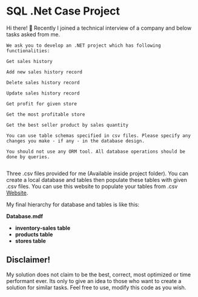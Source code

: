 # SQL .Net Case Project

Hi there! :wave: Recently I joined a technical interview of a company and below tasks asked from me.

``` 
We ask you to develop an .NET project which has following functionalities:

Get sales history
 
Add new sales history record
 
Delete sales history record
 
Update sales history record
 
Get profit for given store
 
Get the most profitable store
 
Get the best seller product by sales quantity

You can use table schemas specified in csv files. Please specify any changes you make - if any - in the database design.
 
You should not use any ORM tool. All database operations should be done by queries.
 
 ```
Three .csv files provided for me (Available inside project folder). You can create a local database and tables then populate these tables with given .csv files.
You can use this website to populate your tables from .csv [Website](https://blog.sqlauthority.com/2008/02/06/sql-server-import-csv-file-into-sql-server-using-bulk-insert-load-comma-delimited-file-into-sql-server/).

My final hierarchy for database and tables is like this:

 **Database.mdf**
   - **inventory-sales table**
   - **products table**
   - **stores table**

## Disclaimer!
My solution does not claim to be the best, correct, most optimized or time performant ever. Its only to give an idea to those who want to create a solution for similar tasks. Feel free to use, modify this code as you wish.


